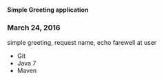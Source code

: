 #### Simple Greeting application

### March 24, 2016

simple greeting, request name, echo farewell at user

* Git
* Java 7
* Maven




